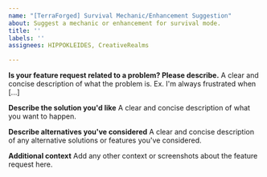```yaml
---
name: "[TerraForged] Survival Mechanic/Enhancement Suggestion"
about: Suggest a mechanic or enhancement for survival mode.
title: ''
labels: ''
assignees: HIPPOKLEIDES, CreativeRealms

---
```


**Is your feature request related to a problem? Please describe.**
A clear and concise description of what the problem is. Ex. I'm always frustrated when [...]

**Describe the solution you'd like**
A clear and concise description of what you want to happen.

**Describe alternatives you've considered**
A clear and concise description of any alternative solutions or features you've considered.

**Additional context**
Add any other context or screenshots about the feature request here.
